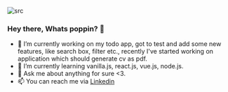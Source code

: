![src](https://media.giphy.com/media/3o6ZtluYTKJeXXqt8s/source.gif)

### Hey there, Whats poppin? 👋 

- 🔭 I’m currently working on my todo app, got to test and add some new features, like search box, filter etc., recently I've started working on application which should generate cv as pdf. 
- 🌱 I’m currently learning vanilla.js, react.js, vue.js, node.js.
- 💬 Ask me about anything for sure <3.
- 📫 You can reach me via [Linkedin](https://www.linkedin.com/in/tautvydas-rakauskas-94711a189/)
